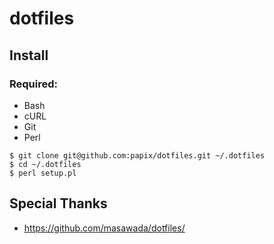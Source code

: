 # dotfiles

## Install

### Required:

- Bash
- cURL
- Git
- Perl

```
$ git clone git@github.com:papix/dotfiles.git ~/.dotfiles
$ cd ~/.dotfiles
$ perl setup.pl
```

## Special Thanks

- https://github.com/masawada/dotfiles/
